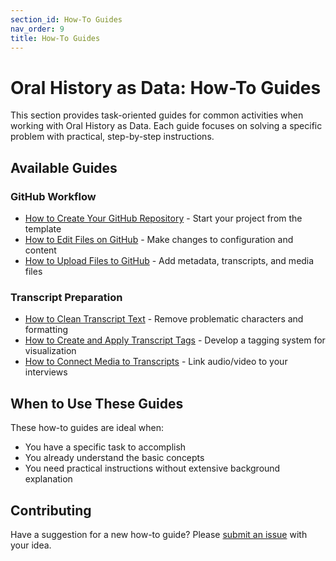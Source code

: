 ```yaml
---
section_id: How-To Guides
nav_order: 9
title: How-To Guides
---
```


# Oral History as Data: How-To Guides

This section provides task-oriented guides for common activities when working with Oral History as Data. Each guide focuses on solving a specific problem with practical, step-by-step instructions.

## Available Guides

### GitHub Workflow

- [How to Create Your GitHub Repository](create-github-repository.html) - Start your project from the template
- [How to Edit Files on GitHub](edit-github-files.html) - Make changes to configuration and content
- [How to Upload Files to GitHub](upload-files-to-github.html) - Add metadata, transcripts, and media files

### Transcript Preparation

- [How to Clean Transcript Text](clean-transcript-text.html) - Remove problematic characters and formatting
- [How to Create and Apply Transcript Tags](create-transcript-tags.html) - Develop a tagging system for visualization
- [How to Connect Media to Transcripts](connect-media-to-transcripts.html) - Link audio/video to your interviews

## When to Use These Guides

These how-to guides are ideal when:

- You have a specific task to accomplish
- You already understand the basic concepts
- You need practical instructions without extensive background explanation


## Contributing

Have a suggestion for a new how-to guide? Please [submit an issue](https://github.com/oralhistoryasdata/template/issues) with your idea.